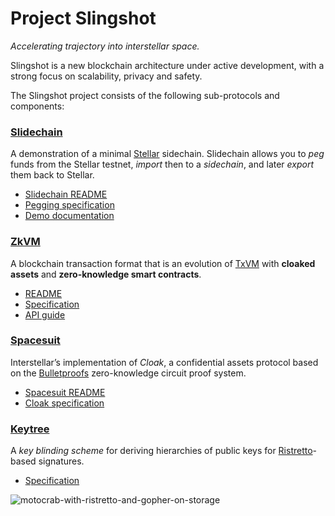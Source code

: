 # Project Slingshot

_Accelerating trajectory into interstellar space._

Slingshot is a new blockchain architecture under active development,
with a strong focus on scalability, privacy and safety.

The Slingshot project consists of the following sub-protocols and components:

### [Slidechain](slidechain)

A demonstration of a minimal [Stellar](https://stellar.org/) sidechain.
Slidechain allows you to _peg_ funds from the Stellar testnet, _import_ then to a _sidechain_,
and later _export_ them back to Stellar.

* [Slidechain README](slidechain/Readme.md)
* [Pegging specification](slidechain/Pegging.md)
* [Demo documentation](slidechain/Running.md)

### [ZkVM](zkvm)

A blockchain transaction format that is an evolution of [TxVM](https://github.com/chain/txvm)
with **cloaked assets** and **zero-knowledge smart contracts**.

* [README](zkvm/README.md)
* [Specification](zkvm/docs/zkvm-spec.md)
* [API guide](zkvm/docs/zkvm-api.md)

### [Spacesuit](spacesuit)

Interstellar’s implementation of _Cloak_, a confidential assets protocol
based on the [Bulletproofs](http://doc.dalek.rs/bulletproofs/index.html) zero-knowledge circuit proof system.

* [Spacesuit README](spacesuit/README.md)
* [Cloak specification](spacesuit/spec.md)

### [Keytree](keytree)

A _key blinding scheme_ for deriving hierarchies of public keys for [Ristretto](https://ristretto.group)-based signatures.

* [Specification](keytree/keytree.md)


![motocrab-with-ristretto-and-gopher-on-storage](https://user-images.githubusercontent.com/698/53667197-2264d200-3c25-11e9-9370-70e45c74e9f2.png)
